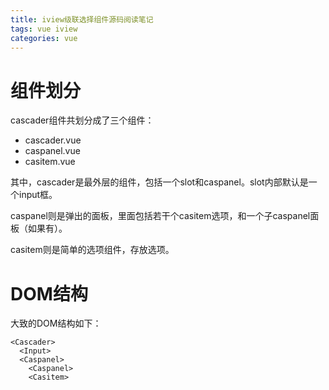 ```yaml
---
title: iview级联选择组件源码阅读笔记
tags: vue iview
categories: vue
---
```


# 组件划分

cascader组件共划分成了三个组件：

* cascader.vue
* caspanel.vue
* casitem.vue

其中，cascader是最外层的组件，包括一个slot和caspanel。slot内部默认是一个input框。

caspanel则是弹出的面板，里面包括若干个casitem选项，和一个子caspanel面板（如果有）。

casitem则是简单的选项组件，存放选项。

# DOM结构

大致的DOM结构如下：

```vue
<Cascader>
  <Input>
  <Caspanel>
    <Caspanel>
    <Casitem>
```